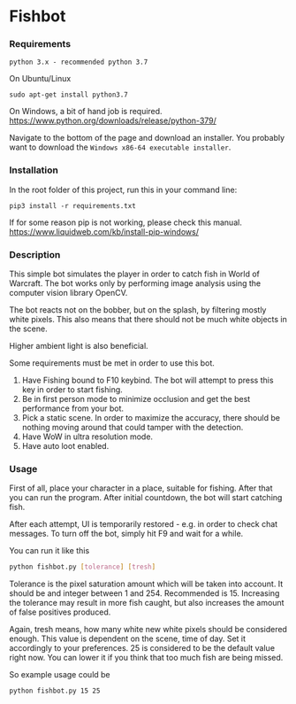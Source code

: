 # Fishbot

### Requirements

```
python 3.x - recommended python 3.7
```

On Ubuntu/Linux
```
sudo apt-get install python3.7
```

On Windows, a bit of hand job is required.
https://www.python.org/downloads/release/python-379/

Navigate to the bottom of the page and download an installer. You probably want to download the
`Windows x86-64 executable installer`.

### Installation
In the root folder of this project, run this in your command line:
```
pip3 install -r requirements.txt
```

If for some reason pip is not working, please check this manual.
https://www.liquidweb.com/kb/install-pip-windows/


### Description
This simple bot simulates the player in order to catch fish in
World of Warcraft. The bot works only by performing image analysis using
the computer vision library OpenCV.

The bot reacts not on the bobber, but on the splash, by filtering mostly white
pixels. This also means that there should not be much white objects in the scene.

Higher ambient light is also beneficial.

Some requirements must be met in order to use this bot.
1. Have Fishing bound to F10 keybind. The bot will attempt to press this key in order to start
fishing.
2. Be in first person mode to minimize occlusion and get the best performance from your bot.
3. Pick a static scene. In order to maximize the accuracy, there should be nothing moving around 
that could tamper with the detection.
4. Have WoW in ultra resolution mode.
5. Have auto loot enabled.

### Usage
First of all, place your character in a place, suitable for fishing. After that you can
run the program. After initial countdown, the bot will start catching fish.

After each attempt, UI is temporarily restored - e.g. in order to check chat messages.
To turn off the bot, simply hit F9 and wait for a while.

You can run it like this 
```bash
python fishbot.py [tolerance] [tresh]
```

Tolerance is the pixel saturation amount which will be taken into account. It should be and
integer between 1 and 254. Recommended is 15. Increasing the tolerance may result in more fish caught, but also 
increases the amount of false positives produced.

Again, tresh means, how many white new white pixels should be considered enough.
This value is dependent on the scene, time of day. Set it accordingly to your preferences. 25 is considered to be
the default value right now. You can lower it if you think that too much fish are being missed.

So example usage could be
```
python fishbot.py 15 25
```